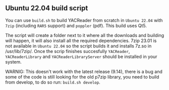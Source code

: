 ## Ubuntu 22.04 build script
You can use `build.sh` to build YACReader from scratch in `Ubuntu 22.04` with `7zip` (including `RAR5` support) and `poppler` (pdf). This build uses Qt5.

The script will create a folder next to it where all the downloads and building will happen, it will also install all the required dependencies. 7zip 23.01 is not available in `Ubuntu 22.04` so the script builds it and installs 7z.so in /usr/lib/7zip/. Once the scrip finishes succesfully `YACReader`, `YACReaderLibrary` and `YACReaderLibraryServer` should be installed in your system.

WARNIG: This doesn't work with the latest release (9.14), there is a bug and some of the code is still looking for the old p7zip library, you need to build from develop, to do so run: `build.sh develop`.
